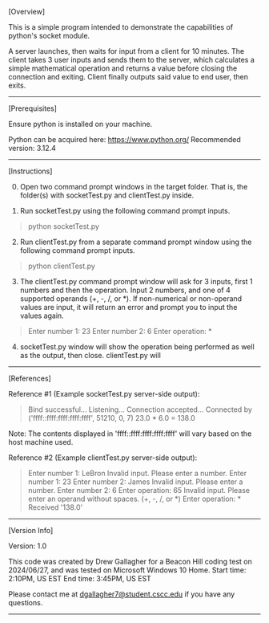 
[Overview]

This is a simple program intended to demonstrate the capabilities of python's socket module.

A server launches, then waits for input from a client for 10 minutes. The client takes 3 user inputs and sends them to the server, which calculates a simple mathematical operation and returns a value before closing the connection and exiting. Client finally outputs said value to end user, then exits.

---

[Prerequisites]

Ensure python is installed on your machine.

Python can be acquired here:
https://www.python.org/
Recommended version: 3.12.4

---

[Instructions]

0. Open two command prompt windows in the target folder. That is, the folder(s) with socketTest.py and clientTest.py inside.

1. Run socketTest.py using the following command prompt inputs.
>python socketTest.py

2. Run clientTest.py from a separate command prompt window using the following command prompt inputs.
>python clientTest.py

3. The clientTest.py command prompt window will ask for 3 inputs, first 1 numbers and then the operation. Input 2 numbers, and one of 4 supported operands (+, -, /, or *). If non-numerical or non-operand values are input, it will return an error and prompt you to input the values again.
>Enter number 1: 23
>Enter number 2: 6
>Enter operation: *

4. socketTest.py window will show the operation being performed as well as the output, then close.
clientTest.py will

---

[References]

Reference #1 (Example socketTest.py server-side output):
>Bind successful...
>Listening...
>Connection accepted...
>Connected by ('ffff::ffff:ffff:ffff:ffff', 51210, 0, 7)
>23.0  *  6.0  =  138.0

Note: The contents displayed in 'ffff::ffff:ffff:ffff:ffff' will vary based on the host machine used.

Reference #2 (Example clientTest.py server-side output):
>Enter number 1: LeBron
>Invalid input. Please enter a number.
>Enter number 1: 23
>Enter number 2: James
>Invalid input. Please enter a number.
>Enter number 2: 6
>Enter operation: 65
>Invalid input. Please enter an operand without spaces. (+, -, /, or *)
>Enter operation: *
>Received '138.0'

---

[Version Info]

Version: 1.0

This code was created by Drew Gallagher for a Beacon Hill coding test on 2024/06/27, and was tested on Microsoft Windows 10 Home.
Start time: 2:10PM, US EST
End time: 3:45PM, US EST

Please contact me at dgallagher7@student.cscc.edu if you have any questions.

---
